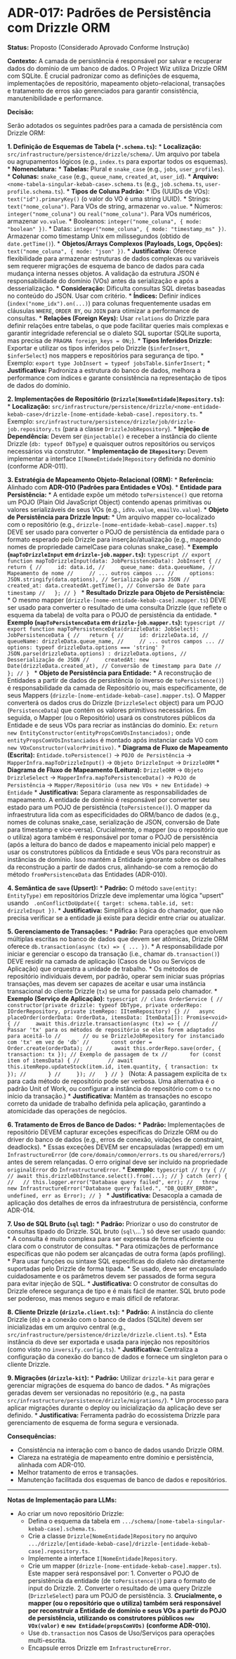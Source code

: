 # ADR-017: Padrões de Persistência com Drizzle ORM

**Status:** Proposto (Considerado Aprovado Conforme Instrução)

**Contexto:**
A camada de persistência é responsável por salvar e recuperar dados do domínio de um banco de dados. O Project Wiz utiliza Drizzle ORM com SQLite. É crucial padronizar como as definições de esquema, implementações de repositório, mapeamento objeto-relacional, transações e tratamento de erros são gerenciados para garantir consistência, manutenibilidade e performance.

**Decisão:**

Serão adotados os seguintes padrões para a camada de persistência com Drizzle ORM:

**1. Definição de Esquemas de Tabela (`*.schema.ts`):**
    *   **Localização:** `src/infrastructure/persistence/drizzle/schema/`. Um arquivo por tabela ou agrupamentos lógicos (e.g., `index.ts` para exportar todos os esquemas).
    *   **Nomenclatura:**
        *   **Tabelas:** Plural e `snake_case` (e.g., `jobs`, `user_profiles`).
        *   **Colunas:** `snake_case` (e.g., `queue_name`, `created_at`, `user_id`).
        *   **Arquivo:** `<nome-tabela-singular-kebab-case>.schema.ts` (e.g., `job.schema.ts`, `user-profile.schema.ts`).
    *   **Tipos de Coluna Padrão:**
        *   IDs (UUIDs de VOs): `text("id").primaryKey()` (o valor do VO é uma string UUID).
        *   Strings: `text("nome_coluna")`. Para VOs de string, armazenar `vo.value`.
        *   Números: `integer("nome_coluna")` ou `real("nome_coluna")`. Para VOs numéricos, armazenar `vo.value`.
        *   Booleanos: `integer("nome_coluna", { mode: "boolean" })`.
        *   Datas: `integer("nome_coluna", { mode: "timestamp_ms" })`. Armazenar como timestamp Unix em milissegundos (obtido de `date.getTime()`).
        *   **Objetos/Arrays Complexos (Payloads, Logs, Opções):** `text("nome_coluna", { mode: "json" })`.
            *   **Justificativa:** Oferece flexibilidade para armazenar estruturas de dados complexas ou variáveis sem requerer migrações de esquema de banco de dados para cada mudança interna nesses objetos. A validação da estrutura JSON é responsabilidade do domínio (VOs) antes da serialização e após a desserialização.
            *   **Consideração:** Dificulta consultas SQL diretas baseadas no conteúdo do JSON. Usar com critério.
    *   **Índices:** Definir índices (`index("nome_idx").on(...)`) para colunas frequentemente usadas em cláusulas `WHERE`, `ORDER BY`, ou `JOIN` para otimizar a performance de consultas.
    *   **Relações (Foreign Keys):** Usar `relations` do Drizzle para definir relações entre tabelas, o que pode facilitar queries mais complexas e garantir integridade referencial se o dialeto SQL suportar (SQLite suporta, mas precisa de `PRAGMA foreign_keys = ON;`).
    *   **Tipos Inferidos Drizzle:** Exportar e utilizar os tipos inferidos pelo Drizzle (`$inferInsert`, `$inferSelect`) nos mappers e repositórios para segurança de tipo.
        *   Exemplo: `export type JobInsert = typeof jobsTable.$inferInsert;`
    *   **Justificativa:** Padroniza a estrutura do banco de dados, melhora a performance com índices e garante consistência na representação de tipos de dados do domínio.

**2. Implementações de Repositório (`Drizzle[NomeEntidade]Repository.ts`):**
    *   **Localização:** `src/infrastructure/persistence/drizzle/<nome-entidade-kebab-case>/drizzle-[nome-entidade-kebab-case].repository.ts`.
        *   Exemplo: `src/infrastructure/persistence/drizzle/job/drizzle-job.repository.ts` (para a classe `DrizzleJobRepository`).
    *   **Injeção de Dependência:** Devem ser `@injectable()` e receber a instância do cliente Drizzle (`db: typeof DbType`) e quaisquer outros repositórios ou serviços necessários via construtor.
    *   **Implementação de `IRepository`:** Devem implementar a interface `I[NomeEntidade]Repository` definida no domínio (conforme ADR-011).

**3. Estratégia de Mapeamento Objeto-Relacional (ORM):**
    *   **Referência:** Alinhado com **ADR-010 (Padrões para Entidades e VOs)**.
    *   **Entidade para Persistência:**
        *   A entidade expõe um método `toPersistence()` que retorna um POJO (Plain Old JavaScript Object) contendo apenas primitivas ou valores serializáveis de seus VOs (e.g., `idVo.value`, `emailVo.value`).
    *   **Objeto de Persistência para Drizzle Input:**
        *   Um arquivo mapper co-localizado com o repositório (e.g., `drizzle-[nome-entidade-kebab-case].mapper.ts`) DEVE ser usado para converter o POJO de persistência da entidade para o formato esperado pelo Drizzle para inserção/atualização (e.g., mapeando nomes de propriedade camelCase para colunas snake_case).
        *   **Exemplo (`mapToDrizzleInput` em `drizzle-job.mapper.ts`):**
            ```typescript
            // export function mapToDrizzleInput(data: JobPersistenceData): JobInsert {
            //   return {
            //     id: data.id,
            //     queue_name: data.queueName, // Mapeamento de nome
            //     // ... outros campos ...
            //     options: JSON.stringify(data.options), // Serialização para JSON
            //     created_at: data.createdAt.getTime(), // Conversão de Date para timestamp
            //   };
            // }
            ```
    *   **Resultado Drizzle para Objeto de Persistência:**
        *   O mesmo mapper (`drizzle-[nome-entidade-kebab-case].mapper.ts`) DEVE ser usado para converter o resultado de uma consulta Drizzle (que reflete o esquema da tabela) de volta para o POJO de persistência da entidade.
        *   **Exemplo (`mapToPersistenceData` em `drizzle-job.mapper.ts`):**
            ```typescript
            // export function mapToPersistenceData(drizzleData: JobSelect): JobPersistenceData {
            //   return {
            //     id: drizzleData.id,
            //     queueName: drizzleData.queue_name,
            //     // ... outros campos ...
            //     options: typeof drizzleData.options === 'string' ? JSON.parse(drizzleData.options) : drizzleData.options, // Desserialização de JSON
            //     createdAt: new Date(drizzleData.created_at), // Conversão de timestamp para Date
            //   };
            // }
            ```
    *   **Objeto de Persistência para Entidade:**
        *   A reconstrução de Entidades a partir de dados de persistência (o inverso de `toPersistence()`) é responsabilidade da camada de Repositório ou, mais especificamente, de seus Mappers (`drizzle-[nome-entidade-kebab-case].mapper.ts`). O Mapper converterá os dados crus do Drizzle (`DrizzleSelect` object) para um POJO (`PersistenceData`) que contém os valores primitivos necessários. Em seguida, o Mapper (ou o Repositório) usará os construtores públicos da Entidade e de seus VOs para recriar as instâncias do domínio. Ex: `return new EntityConstructor(entityPropsComVOsInstanciados);` onde `entityPropsComVOsInstanciados` é montado após instanciar cada VO com `new VOxConstructor(valorPrimitivo)`.
    *   **Diagrama de Fluxo de Mapeamento (Escrita):**
        `Entidade.toPersistence()` -> `POJO de Persistência` -> `MapperInfra.mapToDrizzleInput()` -> `Objeto DrizzleInput` -> `DrizzleORM`
    *   **Diagrama de Fluxo de Mapeamento (Leitura):**
        `DrizzleORM` -> `Objeto DrizzleSelect` -> `MapperInfra.mapToPersistenceData()` -> `POJO de Persistência` -> `Mapper/Repositório (usa new VOs + new Entidade)` -> `Entidade`
    *   **Justificativa:** Separa claramente as responsabilidades de mapeamento. A entidade de domínio é responsável por converter seu estado para um POJO de persistência (`toPersistence()`). O mapper da infraestrutura lida com as especificidades do ORM/banco de dados (e.g., nomes de colunas snake_case, serialização de JSON, conversão de Date para timestamp e vice-versa). Crucialmente, o mapper (ou o repositório que o utiliza) agora também é responsável por tomar o POJO de persistência (após a leitura do banco de dados e mapeamento inicial pelo mapper) e usar os construtores públicos da Entidade e seus VOs para reconstruir as instâncias de domínio. Isso mantém a Entidade ignorante sobre os detalhes da reconstrução a partir de dados crus, alinhando-se com a remoção do método `fromPersistenceData` das Entidades (ADR-010).

**4. Semântica de `save` (Upsert):**
    *   **Padrão:** O método `save(entity: EntityType)` em repositórios Drizzle deve implementar uma lógica "upsert" usando ` .onConflictDoUpdate({ target: schema.table.id, set: drizzleInput })`.
    *   **Justificativa:** Simplifica a lógica do chamador, que não precisa verificar se a entidade já existe para decidir entre criar ou atualizar.

**5. Gerenciamento de Transações:**
    *   **Padrão:** Para operações que envolvem múltiplas escritas no banco de dados que devem ser atômicas, Drizzle ORM oferece `db.transaction(async (tx) => { ... })`.
    *   A responsabilidade por iniciar e gerenciar o escopo da transação (i.e., chamar `db.transaction()`) DEVE residir na camada de aplicação (Casos de Uso ou Serviços de Aplicação) que orquestra a unidade de trabalho.
    *   Os métodos de repositório individuais devem, por padrão, operar sem iniciar suas próprias transações, mas devem ser capazes de aceitar e usar uma instância transacional do cliente Drizzle (`tx`) se uma for passada pelo chamador.
    *   **Exemplo (Serviço de Aplicação):**
        ```typescript
        // class OrderService {
        //   constructor(private drizzle: typeof DbType, private orderRepo: IOrderRepository, private itemRepo: IItemRepository) {}
        //   async placeOrder(orderData: OrderData, itemsData: ItemData[]): Promise<void> {
        //     await this.drizzle.transaction(async (tx) => {
        //       // Passar 'tx' para os métodos de repositório se eles forem adaptados para aceitá-lo
        //       // ou se DrizzleJobRepository for instanciado com 'tx' em vez de 'db'
        //       const order = Order.create(orderData);
        //       await this.orderRepo.save(order, { transaction: tx }); // Exemplo de passagem de tx
        //       for (const item of itemsData) {
        //         // await this.itemRepo.updateStock(item.id, item.quantity, { transaction: tx });
        //       }
        //     });
        //   }
        // }
        ```
        (Nota: A passagem explícita de `tx` para cada método de repositório pode ser verbosa. Uma alternativa é o padrão Unit of Work, ou configurar a instância do repositório com o `tx` no início da transação.)
    *   **Justificativa:** Mantém as transações no escopo correto da unidade de trabalho definida pela aplicação, garantindo a atomicidade das operações de negócios.

**6. Tratamento de Erros de Banco de Dados:**
    *   **Padrão:** Implementações de repositório DEVEM capturar exceções específicas do Drizzle ORM ou do driver do banco de dados (e.g., erros de conexão, violações de constraint, deadlocks).
    *   Essas exceções DEVEM ser encapsuladas (wrapped) em um `InfrastructureError` (de `core/domain/common/errors.ts` ou `shared/errors/`) antes de serem relançadas. O erro original deve ser incluído na propriedade `originalError` do `InfrastructureError`.
    *   **Exemplo:**
        ```typescript
        // try {
        //   // await this.drizzleDbInstance.select().from(...);
        // } catch (err) {
        //   // this.logger.error("Database query failed", err);
        //   throw new InfrastructureError("Database query failed.", "DB_QUERY_ERROR", undefined, err as Error);
        // }
        ```
    *   **Justificativa:** Desacopla a camada de aplicação dos detalhes de erros da infraestrutura de persistência, conforme ADR-014.

**7. Uso de SQL Bruto (`sql` tag):**
    *   **Padrão:** Priorizar o uso do construtor de consultas tipado do Drizzle. SQL bruto (`sql\`...\`) só deve ser usado quando:
        *   A consulta é muito complexa para ser expressa de forma eficiente ou clara com o construtor de consultas.
        *   Para otimizações de performance específicas que não podem ser alcançadas de outra forma (após profiling).
        *   Para usar funções ou sintaxe SQL específicas do dialeto não diretamente suportadas pelo Drizzle de forma tipada.
    *   Se usado, deve ser encapsulado cuidadosamente e os parâmetros devem ser passados de forma segura para evitar injeção de SQL.
    *   **Justificativa:** O construtor de consultas do Drizzle oferece segurança de tipo e é mais fácil de manter. SQL bruto pode ser poderoso, mas menos seguro e mais difícil de refatorar.

**8. Cliente Drizzle (`drizzle.client.ts`):**
    *   **Padrão:** A instância do cliente Drizzle (`db`) e a conexão com o banco de dados (SQLite) devem ser inicializadas em um arquivo central (e.g., `src/infrastructure/persistence/drizzle/drizzle.client.ts`).
    *   Esta instância `db` deve ser exportada e usada para injeção nos repositórios (como visto no `inversify.config.ts`).
    *   **Justificativa:** Centraliza a configuração da conexão do banco de dados e fornece um singleton para o cliente Drizzle.

**9. Migrações (`drizzle-kit`):**
    *   **Padrão:** Utilizar `drizzle-kit` para gerar e gerenciar migrações de esquema do banco de dados.
    *   As migrações geradas devem ser versionadas no repositório (e.g., na pasta `src/infrastructure/persistence/drizzle/migrations/`).
    *   Um processo para aplicar migrações durante o deploy ou inicialização da aplicação deve ser definido.
    *   **Justificativa:** Ferramenta padrão do ecossistema Drizzle para gerenciamento de esquema de forma segura e versionada.

**Consequências:**
*   Consistência na interação com o banco de dados usando Drizzle ORM.
*   Clareza na estratégia de mapeamento entre domínio e persistência, alinhada com ADR-010.
*   Melhor tratamento de erros e transações.
*   Manutenção facilitada dos esquemas de banco de dados e repositórios.

---
**Notas de Implementação para LLMs:**
*   Ao criar um novo repositório Drizzle:
    *   Defina o esquema da tabela em `.../schema/[nome-tabela-singular-kebab-case].schema.ts`.
    *   Crie a classe `Drizzle[NomeEntidade]Repository` no arquivo `.../drizzle/[entidade-kebab-case]/drizzle-[entidade-kebab-case].repository.ts`.
    *   Implemente a interface `I[NomeEntidade]Repository`.
    *   Crie um mapper (`drizzle-[nome-entidade-kebab-case].mapper.ts`). Este mapper será responsável por: 1. Converter o POJO de persistência da entidade (de `toPersistence()`) para o formato de input do Drizzle. 2. Converter o resultado de uma query Drizzle (`DrizzleSelect`) para um POJO de persistência. 3. **Crucialmente, o mapper (ou o repositório que o utiliza) também será responsável por reconstruir a Entidade de domínio e seus VOs a partir do POJO de persistência, utilizando os construtores públicos `new VOx(valor)` e `new Entidade(propsComVOs)` (conforme ADR-010).**
    *   Use `db.transaction` nos Casos de Uso/Serviços para operações multi-escrita.
    *   Encapsule erros Drizzle em `InfrastructureError`.
